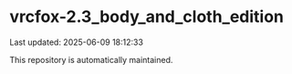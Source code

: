 # vrcfox-2.3_body_and_cloth_edition

Last updated: 2025-06-09 18:12:33

This repository is automatically maintained.
